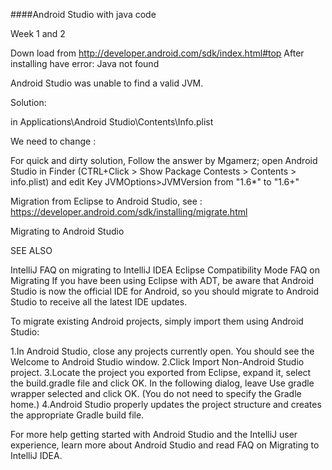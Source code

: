 ####Android Studio with java code

Week 1 and 2

Down load from http://developer.android.com/sdk/index.html#top
After installing have error: Java not found

Android Studio was unable to find a valid JVM.

Solution:

in Applications\Android Studio\Contents\Info.plist

We need to change :

For quick and dirty solution, Follow the answer by Mgamerz; open Android Studio in Finder (CTRL+Click > Show Package Contests > Contents > info.plist) and edit Key JVMOptions>JVMVersion from "1.6*" to "1.6+"

Migration from Eclipse to Android Studio, see : https://developer.android.com/sdk/installing/migrate.html

Migrating to Android Studio

SEE ALSO

IntelliJ FAQ on migrating to IntelliJ IDEA
Eclipse Compatibility Mode
FAQ on Migrating
If you have been using Eclipse with ADT, be aware that Android Studio is now the official IDE for Android, so you should migrate to Android Studio to receive all the latest IDE updates.

To migrate existing Android projects, simply import them using Android Studio:

1.In Android Studio, close any projects currently open. You should see the Welcome to Android Studio window.
2.Click Import Non-Android Studio project.
3.Locate the project you exported from Eclipse, expand it, select the build.gradle file and click OK.
In the following dialog, leave Use gradle wrapper selected and click OK. (You do not need to specify the Gradle home.)
4.Android Studio properly updates the project structure and creates the appropriate Gradle build file.

For more help getting started with Android Studio and the IntelliJ user experience, learn more about Android Studio and read FAQ on Migrating to IntelliJ IDEA.
